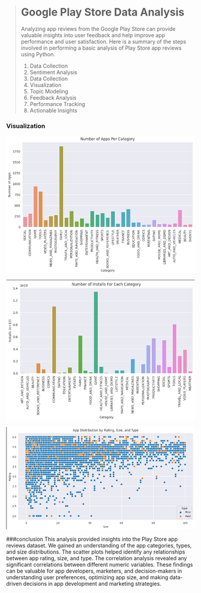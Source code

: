 > # Google Play Store Data Analysis 
> Analyzing app reviews from the Google Play Store can provide valuable insights into user feedback and help improve app performance and user satisfaction. Here is a summary of the steps involved in performing a basic analysis of Play Store app reviews using Python.
> 1. Data Collection
> 2. Sentiment Analysis
> 3. Data Collection
> 4. Visualization
> 5. Topic Modeling
> 6. Feedback Analysis
> 7. Performance Tracking
> 8. Actionable Insights

### Visualization
![Number Of Apps Per Category](https://github.com/deepakkush02/Play-Store-Data-Analysis/blob/main/Number%20Of%20Apps%20Per%20Category.png)

![Number Of Install For Each Category](https://github.com/deepakkush02/Play-Store-Data-Analysis/blob/main/Number%20Of%20Install%20For%20Each%20Category.png)

![App Distribution By Rating](https://github.com/deepakkush02/Play-Store-Data-Analysis/blob/main/App%20Distribution%20By%20Rating.png)



###conclusion 
This analysis provided insights into the Play Store app reviews dataset. We gained an understanding of the app categories, types, and size distributions. The scatter plots helped identify any relationships between app rating, size, and type. The correlation analysis revealed any significant correlations between different numeric variables.
These findings can be valuable for app developers, marketers, and decision-makers in understanding user preferences, optimizing app size, and making data-driven decisions in app development and marketing strategies.
